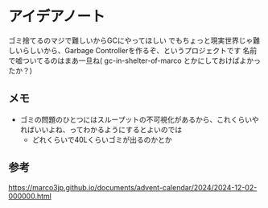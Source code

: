 # アイデアノート
ゴミ捨てるのマジで難しいからGCにやってほしい
でもちょっと現実世界じゃ難しいらしいから、Garbage Controllerを作るぞ、というプロジェクトです
名前で嘘ついてるのはまあ一旦ね( gc-in-shelter-of-marco とかにしておけばよかったか？)

## メモ
- ゴミの問題のひとつにはスループットの不可視化があるから、これくらいやればいいよね、ってわかるようにするとよいのでは
  - どれくらいで40Lくらいゴミが出るのかとか

## 参考

https://marco3jp.github.io/documents/advent-calendar/2024/2024-12-02-000000.html